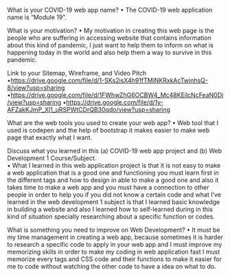 What is your COVID-19 web app name?
•	The COVID-19 web application name is “Module 19”.

What is your motivation?
•	My motivation in creating this web page is the people who are suffering in accessing website that contains information about this kind of pandemic, I just want to help them to inform on what is happening today in the world and also help them a way to survive in this pandemic.

Link to your Sitemap, Wireframe, and Video Pitch
•https://drive.google.com/file/d/1-SKs2isX4h91fTMiNKRxkAcTwinhsQ-8/view?usp=sharing
•https://drive.google.com/file/d/1FWhwZhG6OCBW4_Mc48KEilcNcFeaN0Dj/view?usp=sharing
•https://drive.google.com/file/d/1y-AFZakKJmP_Xl1_uRSPWtCDrQB30qdo/view?usp=sharing

What are the web tools you used to create your web app?
•	Web tool that I used is codepen and the help of bootstrap it makes easier to make web page that exactly what I want.

Discuss what you learned in this (a) COVID-19 web app project and (b) Web Development 1 Course/Subject.  
•	What I learned in this web application project is that it is not easy to make a web application that is a good one and functioning you must learn first in the different tags and how to design in able to make a good one and also it takes time to make a web app and you must have a connection to other people in order to help you if you did not know a certain code and what I’ve learned in the web development 1 subject is that I learned basic knowledge in building a website and also I learned how to self-learned during in this kind of situation specially researching about a specific function or codes.

What is something you need to improve on Web Development?
•	It must be my time management in creating a web app, because sometimes it is harder to research a specific code to apply in your web app and I must improve my memorizing skills in order to make my coding in web application fast I must memorize every tags and CSS code and their functions to make it easier for me to code without watching the other code to have a idea on what to do.
